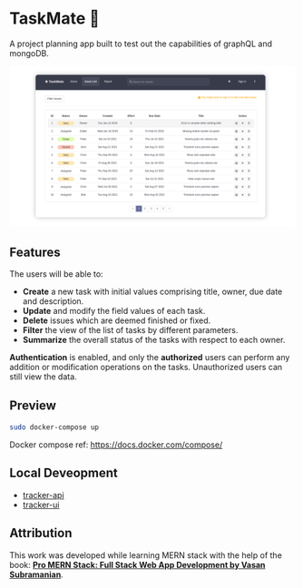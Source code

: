 # TaskMate 📝

A project planning app built to test out the capabilities of graphQL and mongoDB.
<br/>

<img src="img/taskmate.png" width="800px" alt='architecture' />

## Features

The users will be able to:<br/>

- **Create** a new task with initial values comprising title, owner, due date and description.<br/>
- **Update** and modify the field values of each task. <br/>
- **Delete** issues which are deemed finished or fixed.
- **Filter** the view of the list of tasks by different parameters.
- **Summarize** the overall status of the tasks with respect to each owner.
  <br/>

**Authentication** is enabled, and only the **authorized** users can perform any addition or modification operations on the tasks. Unauthorized users can still view the data.

## Preview

```bash
sudo docker-compose up
```

Docker compose ref: https://docs.docker.com/compose/

## Local Deveopment

- [tracker-api](./tracker-api/README.md)
- [tracker-ui](./tracker-ui/README.md)

## Attribution

This work was developed while learning MERN stack with the help of the book: [**Pro MERN Stack: Full Stack Web App Development by Vasan Subramanian**](https://g.co/kgs/LcjBT7).
